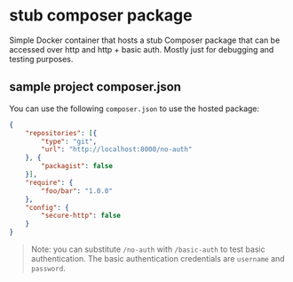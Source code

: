 # stub composer package

Simple Docker container that hosts a stub Composer package that can be accessed over http and http + basic auth. Mostly
just for debugging and testing purposes.

## sample project composer.json

You can use the following `composer.json` to use the hosted package:

```json
{
    "repositories": [{
        "type": "git",
        "url": "http://localhost:8000/no-auth"
    }, {
        "packagist": false
    }],
    "require": {
        "foo/bar": "1.0.0"
    },
    "config": {
        "secure-http": false
    }
}
```

> Note: you can substitute `/no-auth` with `/basic-auth` to test basic authentication.
> The basic authentication credentials are `username` and `password`.
